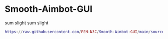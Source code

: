 # Smooth-Aimbot-GUI
sum slight sum slight

``` lua
https://raw.githubusercontent.com/FEN-N3C/Smooth-Aimbot-GUI/main/source.lua
```
